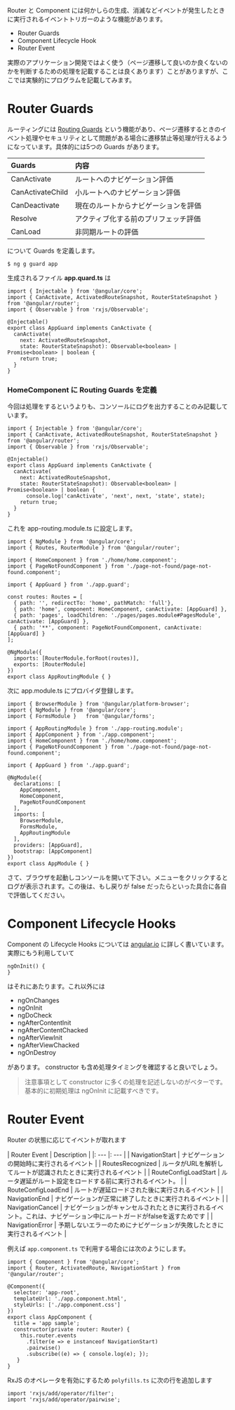 Router と Component には何かしらの生成、消滅などイベントが発生したときに実行されるイベントトリガーのような機能があります。

* Router Guards
* Component Lifecycle Hook
* Router Event

実際のアプリケーション開発ではよく使う（ページ遷移して良いのか良くないのかを判断するための処理を記載することは良くあります）ことがありますが、ここでは実験的にプログラムを記載してみます。

# Router Guards

ルーティングには [Routing Guards](https://angular.io/docs/ts/latest/guide/router.html) という機能があり、ページ遷移するときのイベント処理やセキュリティとして問題がある場合に遷移禁止等処理が行えるようになっています。具体的には5つの Guards があります。

| Guards | **内容** |
| :--- | :--- |
| CanActivate | ルートへのナビゲーション評価 |
| CanActivateChild | 小ルートへのナビゲーション評価 |
| CanDeactivate | 現在のルートからナビゲーションを評価 |
| Resolve | アクティブ化する前のプリフェッチ評価 |
| CanLoad | 非同期ルートの評価 |

について Guards を定義します。

```
$ ng g guard app
```

生成されるファイル __app.quard.ts__ は

```
import { Injectable } from '@angular/core';
import { CanActivate, ActivatedRouteSnapshot, RouterStateSnapshot } from '@angular/router';
import { Observable } from 'rxjs/Observable';

@Injectable()
export class AppGuard implements CanActivate {
  canActivate(
    next: ActivatedRouteSnapshot,
    state: RouterStateSnapshot): Observable<boolean> | Promise<boolean> | boolean {
    return true;
  }
}
```

### HomeComponent に Routing Guards を定義

今回は処理をするというよりも、コンソールにログを出力することのみ記載しています。

```
import { Injectable } from '@angular/core';
import { CanActivate, ActivatedRouteSnapshot, RouterStateSnapshot } from '@angular/router';
import { Observable } from 'rxjs/Observable';

@Injectable()
export class AppGuard implements CanActivate {
  canActivate(
    next: ActivatedRouteSnapshot,
    state: RouterStateSnapshot): Observable<boolean> | Promise<boolean> | boolean {
      console.log('canActivate', 'next', next, 'state', state);
    return true;
  }
}
```

これを app-routing.module.ts に設定します。

```
import { NgModule } from '@angular/core';
import { Routes, RouterModule } from '@angular/router';

import { HomeComponent } from './home/home.component';
import { PageNotFoundComponent } from './page-not-found/page-not-found.component';

import { AppGuard } from './app.guard';

const routes: Routes = [
  { path: '', redirectTo: 'home', pathMatch: 'full'},
  { path: 'home', component: HomeComponent, canActivate: [AppGuard] },
  { path: 'pages', loadChildren: './pages/pages.module#PagesModule', canActivate: [AppGuard] },
  { path: '**', component: PageNotFoundComponent, canActivate: [AppGuard] }
];

@NgModule({
  imports: [RouterModule.forRoot(routes)],
  exports: [RouterModule]
})
export class AppRoutingModule { }
```

次に app.module.ts にプロバイダ登録します。

```
import { BrowserModule } from '@angular/platform-browser';
import { NgModule } from '@angular/core';
import { FormsModule }   from '@angular/forms';

import { AppRoutingModule } from './app-routing.module';
import { AppComponent } from './app.component';
import { HomeComponent } from './home/home.component';
import { PageNotFoundComponent } from './page-not-found/page-not-found.component';

import { AppGuard } from './app.guard';

@NgModule({
  declarations: [
    AppComponent,
    HomeComponent,
    PageNotFoundComponent
  ],
  imports: [
    BrowserModule,
    FormsModule,
    AppRoutingModule
  ],
  providers: [AppGuard],
  bootstrap: [AppComponent]
})
export class AppModule { }
```

さて、ブラウザを起動しコンソールを開いて下さい。メニューをクリックするとログが表示されます。この後は、もし戻りが false だったらといった具合に各自で評価してください。

# Component Lifecycle Hooks

Component の Lifecycle Hooks については  [angular.io](https://angular.io/docs/ts/latest/guide/lifecycle-hooks.html) に詳しく書いています。実際にもう利用していて

```
ngOnInit() {
}
```

はそれにあたります。これ以外には

* ngOnChanges
* ngOnInit
* ngDoCheck
* ngAfterContentInit
* ngAfterContentChacked
* ngAfterViewInit
* ngAfterViewChacked
* ngOnDestroy

があります。 constructor も含め処理タイミングを確認すると良いでしょう。

> 注意事項として constructor に多くの処理を記述しないのがベターです。基本的に初期処理は ngOnInit に記載すべきです。

# Router Event

Router の状態に応じてイベントが取れます

| Router Event | Description |
|: --- |: --- |
| NavigationStart	| ナビゲーションの開始時に実行されるイベント |
| RoutesRecognized | ルータがURLを解析してルートが認識されたときに実行されるイベント |
| RouteConfigLoadStart | ルータ遅延がルート設定をロードする前に実行されるイベント。 |
| RouteConfigLoadEnd | ルートが遅延ロードされた後に実行されるイベント |
| NavigationEnd	| ナビゲーションが正常に終了したときに実行されるイベント |
| NavigationCancel | ナビゲーションがキャンセルされたときに実行されるイベント。これは、ナビゲーション中にルートガードがfalseを返すためです |
| NavigationError	| 予期しないエラーのためにナビゲーションが失敗したときに実行されるイベント |

例えば `app.component.ts` で利用する場合には次のようにします。

```
import { Component } from '@angular/core';
import { Router, ActivatedRoute, NavigationStart } from '@angular/router';

@Component({
  selector: 'app-root',
  templateUrl: './app.component.html',
  styleUrls: ['./app.component.css']
})
export class AppComponent {
  title = 'app sample';
  constructor(private router: Router) {
    this.router.events
      .filter(e => e instanceof NavigationStart)     
      .pairwise()
      .subscribe((e) => { console.log(e); }); 
   }
}
```

RxJS のオペレータを有効にするため `polyfills.ts` に次の行を追加します

```
import 'rxjs/add/operator/filter';
import 'rxjs/add/operator/pairwise';
```

